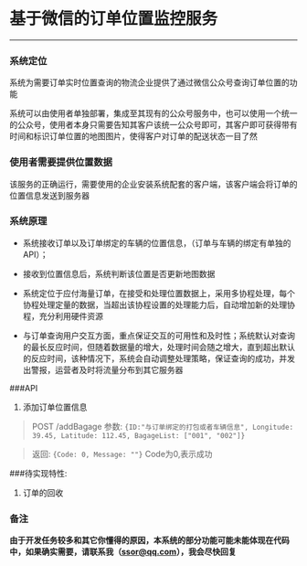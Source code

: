 # 基于微信的订单位置监控服务

------------------------------------

### 系统定位

系统为需要订单实时位置查询的物流企业提供了通过微信公众号查询订单位置的功能

系统可以由使用者单独部署，集成至其现有的公众号服务中，也可以使用一个统一的公众号，使用者本身只需要告知其客户该统一公众号即可，其客户即可获得带有时间和标识订单位置的地图图片，使得客户对订单的配送状态一目了然

### 使用者需要提供位置数据

该服务的正确运行，需要使用的企业安装系统配套的客户端，该客户端会将订单的位置信息发送到服务器

### 系统原理

* 系统接收订单以及订单绑定的车辆的位置信息，（订单与车辆的绑定有单独的API）；

* 接收到位置信息后，系统判断该位置是否更新地图数据

* 系统定位于应付海量订单，在接受和处理位置数据上，采用多协程处理，每个协程处理定量的数据，当超出该协程设置的处理能力后，自动增加新的处理协程，充分利用硬件资源

* 与订单查询用户交互方面，重点保证交互的可用性和及时性；系统默认对查询的最长反应时间，但随着数据量的增大，处理时间会随之增大，直到超出默认的反应时间，该种情况下，系统会自动调整处理策略，保证查询的成功，并发出警报，运营者及时将流量分布到其它服务器

###API

1. 添加订单位置信息

> POST /addBagage
> 参数:
	`
	{ID:"与订单绑定的打包或者车辆信息", Longitude: 39.45, Latitude: 112.45, BagageList: ["001", "002"]}
`

> 返回:
> `{Code: 0, Message: ""}`
> Code为0,表示成功

###待实现特性:

1. 订单的回收

### 备注

**由于开发任务较多和其它你懂得的原因，本系统的部分功能可能未能体现在代码中，如果确实需要，请联系我（ssor@qq.com），我会尽快回复**

